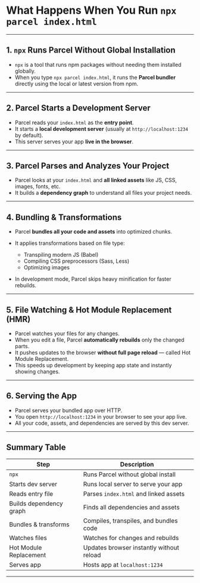 
# What Happens When You Run `npx parcel index.html`

---

## 1. **`npx` Runs Parcel Without Global Installation**

* `npx` is a tool that runs npm packages without needing them installed globally.
* When you type `npx parcel index.html`, it runs the **Parcel bundler** directly using the local or latest version from npm.

---

## 2. **Parcel Starts a Development Server**

* Parcel reads your `index.html` as the **entry point**.
* It starts a **local development server** (usually at `http://localhost:1234` by default).
* This server serves your app **live in the browser**.

---

## 3. **Parcel Parses and Analyzes Your Project**

* Parcel looks at your `index.html` and **all linked assets** like JS, CSS, images, fonts, etc.
* It builds a **dependency graph** to understand all files your project needs.

---

## 4. **Bundling & Transformations**

* Parcel **bundles all your code and assets** into optimized chunks.
* It applies transformations based on file type:

  * Transpiling modern JS (Babel)
  * Compiling CSS preprocessors (Sass, Less)
  * Optimizing images
* In development mode, Parcel skips heavy minification for faster rebuilds.

---

## 5. **File Watching & Hot Module Replacement (HMR)**

* Parcel watches your files for any changes.
* When you edit a file, Parcel **automatically rebuilds** only the changed parts.
* It pushes updates to the browser **without full page reload** — called Hot Module Replacement.
* This speeds up development by keeping app state and instantly showing changes.

---

## 6. **Serving the App**

* Parcel serves your bundled app over HTTP.
* You open `http://localhost:1234` in your browser to see your app live.
* All your code, assets, and dependencies are served by this dev server.

---

## Summary Table

| Step                    | Description                              |
| ----------------------- | ---------------------------------------- |
| `npx`                   | Runs Parcel without global install       |
| Starts dev server       | Runs local server to serve your app      |
| Reads entry file        | Parses `index.html` and linked assets    |
| Builds dependency graph | Finds all dependencies and assets        |
| Bundles & transforms    | Compiles, transpiles, and bundles code   |
| Watches files           | Watches for changes and rebuilds         |
| Hot Module Replacement  | Updates browser instantly without reload |
| Serves app              | Hosts app at `localhost:1234`            |

---